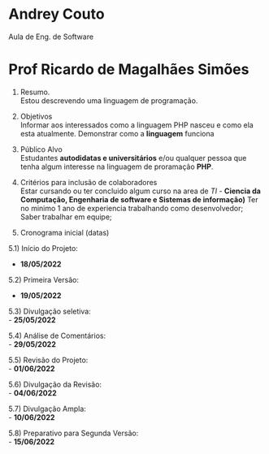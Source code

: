 # Andrey Couto
Aula de Eng. de Software

# Prof Ricardo de Magalhães Simões

1) Resumo. <br>
  Estou descrevendo uma linguagem de programação.

2) Objetivos <br>
  Informar aos interessados como a linguagem PHP nasceu e como ela esta atualmente.
  Demonstrar como a **linguagem** funciona
  
3) Público Alvo <br>
   Estudantes **autodidatas e universitários** e/ou qualquer pessoa que tenha algum interesse na linguagem de proramação **PHP**.
  
4) Critérios para inclusão de colaboradores <br>
    Estar cursando ou ter concluido algum curso na area de *TI* - **Ciencia da Computação, Engenharia de software e Sistemas de informação)**
    Ter no minimo 1 ano de experiencia trabalhando como desenvolvedor;
    Saber trabalhar em equipe;
    

5) Cronograma inicial (datas)

5.1) Início do Projeto: <br> 
   - **18/05/2022**
      
5.2) Primeira Versão: <br> 
  - **19/05/2022**
      
5.3) Divulgação seletiva: <br> 
     - **25/05/2022**
      
5.4) Análise de Comentários: <br> 
     - **29/05/2022**
      
5.5) Revisão do Projeto: <br> 
     - **01/06/2022**
      
5.6) Divulgação da Revisão: <br> 
      - **04/06/2022**  
      
5.7) Divulgação Ampla: <br> 
      - **10/06/2022**  
      
5.8) Preparativo para Segunda Versão: <br>
      - **15/06/2022**
      
